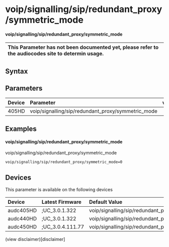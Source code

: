 ﻿---
description: voip/signalling/sip/redundant_proxy/symmetric_mode
search: false
---

# voip/signalling/sip/redundant_proxy/symmetric_mode

#### voip/signalling/sip/redundant_proxy/symmetric_mode


| This Parameter has not been documented yet, please refer to the audiocodes site to determin usage.  | 
| :--- |

## Syntax

## Parameters
|Device|Parameter|value|Description|
|:---|:---|:---|:---|
| 405HD | voip/signalling/sip/redundant_proxy/symmetric_mode |  |  |

## Examples
#### voip/signalling/sip/redundant_proxy/symmetric_mode

voip/signalling/sip/redundant_proxy/symmetric_mode

```
voip/signalling/sip/redundant_proxy/symmetric_mode=0
```

## Devices
This parameter is available on the following devices

| Device | Latest Firmware | Default Value |
|:---|:---|:---|
| audc405HD | ;UC_3.0.1.322 | voip/signalling/sip/redundant_proxy/symmetric_mode=0 
| audc440HD | ;UC_3.0.1.322 | voip/signalling/sip/redundant_proxy/symmetric_mode=0 
| audc450HD | ;UC_3.0.4.111.77 | voip/signalling/sip/redundant_proxy/symmetric_mode=0 

(view disclaimer)[disclaimer]

